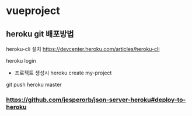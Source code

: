 # vueproject

## heroku git 배포방법

heroku-cli 설치
https://devcenter.heroku.com/articles/heroku-cli

heroku login

- 프로젝트 생성시
heroku create my-project

git push heroku master

### https://github.com/jesperorb/json-server-heroku#deploy-to-heroku
